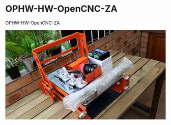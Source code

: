 # OPHW-HW-OpenCNC-ZA
OPHW-HW-OpenCNC-ZA

![Alt text](/Photos/11665452_913929118666880_3851039060743673105_n.jpg?raw=true "OpenCNC-ZA")

